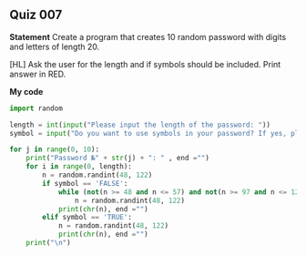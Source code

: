 ## Quiz 007
**Statement**
Create a program that creates 10 random password with digits and letters of length 20.

[HL] Ask the user for the length and if symbols should be included. Print answer in RED.

**My code**
```.py
import random

length = int(input("Please input the length of the password: "))
symbol = input("Do you want to use symbols in your password? If yes, please enter TRUE. If no, please enter FALSE: ")

for j in range(0, 10):
    print("Password №" + str(j) + ": " , end ="")
    for i in range(0, length):
        n = random.randint(48, 122)
        if symbol == 'FALSE':
            while (not(n >= 48 and n <= 57) and not(n >= 97 and n <= 122)) and not(n >= 65 and n <= 90):
                n = random.randint(48, 122)
            print(chr(n), end ="")
        elif symbol == 'TRUE':
            n = random.randint(48, 122)
            print(chr(n), end ="")
    print("\n")
```
